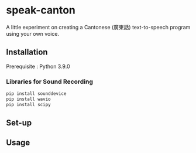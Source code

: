 # speak-canton

A little experiment on creating a Cantonese (廣東話) text-to-speech program using your own voice.



## Installation 
Prerequisite : Python 3.9.0
### Libraries for Sound Recording
```bash
pip install sounddevice
pip install wavio
pip install scipy
```

## Set-up

## Usage


